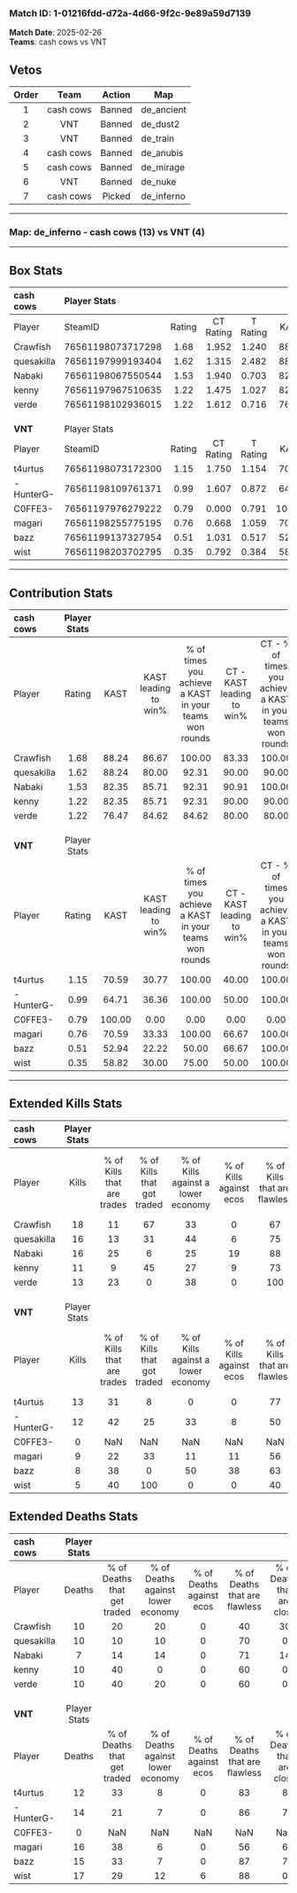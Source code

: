 ### Match ID: 1-01216fdd-d72a-4d66-9f2c-9e89a59d7139  
**Match Date**: 2025-02-26  
**Teams**: cash cows vs VNT  

## Vetos  

| Order | Team | Action | Map |
| :---: | :--: | :----: | --- |
| 1 | cash cows | Banned | de_ancient |
| 2 | VNT | Banned | de_dust2 |
| 3 | VNT | Banned | de_train |
| 4 | cash cows | Banned | de_anubis |
| 5 | cash cows | Banned | de_mirage |
| 6 | VNT | Banned | de_nuke |
| 7 | cash cows | Picked | de_inferno |

---  

### **Map**: de_inferno - cash cows (13) vs VNT (4)  
---  

## Box Stats  

| **cash cows** | Player Stats      |        |           |          |        |       |       |         |        |      |     |
| :- | :- | :-: | :-: | :-: | :-: | :-: | :-: | :-: | :-: | :-: | :-: |
| Player        | SteamID           | Rating | CT Rating | T Rating |  KAST  |  ADR  | Kills | Assists | Deaths | K/D  | HS% |
| Crawfish      | 76561198073717298 |  1.68  |   1.952   |  1.240   | 88.24  | 109.2 |  18   |    4    |   10   | 1.80 | 50  |
| quesakilla    | 76561197999193404 |  1.62  |   1.315   |  2.482   | 88.24  | 114.4 |  16   |    9    |   10   | 1.60 | 43  |
| Nabaki        | 76561198067550544 |  1.53  |   1.940   |  0.703   | 82.35  | 78.7  |  16   |    4    |   7    | 2.29 | 43  |
| kenny         | 76561197967510635 |  1.22  |   1.475   |  1.027   | 82.35  | 83.8  |  11   |    7    |   10   | 1.10 | 81  |
| verde         | 76561198102936015 |  1.22  |   1.612   |  0.716   | 76.47  | 70.2  |  13   |    5    |   10   | 1.30 |  0  |
|               |                   |        |           |          |        |       |       |         |        |      |     |
|               |                   |        |           |          |        |       |       |         |        |      |     |
|               |                   |        |           |          |        |       |       |         |        |      |     |
| **VNT**       | Player Stats      |        |           |          |        |       |       |         |        |      |     |
| Player        | SteamID           | Rating | CT Rating | T Rating |  KAST  |  ADR  | Kills | Assists | Deaths | K/D  | HS% |
| t4urtus       | 76561198073172300 |  1.15  |   1.750   |  1.154   | 70.59  | 83.9  |  13   |    3    |   12   | 1.08 | 53  |
| -HunterG-     | 76561198109761371 |  0.99  |   1.607   |  0.872   | 64.71  | 75.7  |  12   |    8    |   14   | 0.86 | 75  |
| C0FFE3-       | 76561197976279222 |  0.79  |   0.000   |  0.791   | 100.00 |  0.0  |   0   |    0    |   0    | 0.00 |  0  |
| magari        | 76561198255775195 |  0.76  |   0.668   |  1.059   | 70.59  | 60.6  |   9   |    5    |   16   | 0.56 | 55  |
| bazz          | 76561199137327954 |  0.51  |   1.031   |  0.517   | 52.94  | 38.5  |   8   |    0    |   15   | 0.53 | 75  |
| wist          | 76561198203702795 |  0.35  |   0.792   |  0.384   | 58.82  | 36.8  |   5   |    3    |   17   | 0.29 | 60  |
---  

## Contribution Stats  

| **cash cows** | Player Stats |        |                      |                                                        |                           |                                                             |                          |                                                            |
| :- | :-: | :-: | :-: | :-: | :-: | :-: | :-: | :-: |
| Player        |    Rating    |  KAST  | KAST leading to win% | % of times you achieve a KAST in your teams won rounds | CT - KAST leading to win% | CT - % of times you achieve a KAST in your teams won rounds | T - KAST leading to win% | T - % of times you achieve a KAST in your teams won rounds |
| Crawfish      |     1.68     | 88.24  |        86.67         |                         100.00                         |           83.33           |                           100.00                            |          100.00          |                           100.00                           |
| quesakilla    |     1.62     | 88.24  |        80.00         |                         92.31                          |           90.00           |                            90.00                            |          60.00           |                           100.00                           |
| Nabaki        |     1.53     | 82.35  |        85.71         |                         92.31                          |           90.91           |                           100.00                            |          66.67           |                           66.67                            |
| kenny         |     1.22     | 82.35  |        85.71         |                         92.31                          |           90.00           |                            90.00                            |          75.00           |                           100.00                           |
| verde         |     1.22     | 76.47  |        84.62         |                         84.62                          |           80.00           |                            80.00                            |          100.00          |                           100.00                           |
|               |              |        |                      |                                                        |                           |                                                             |                          |                                                            |
|               |              |        |                      |                                                        |                           |                                                             |                          |                                                            |
|               |              |        |                      |                                                        |                           |                                                             |                          |                                                            |
| **VNT**       | Player Stats |        |                      |                                                        |                           |                                                             |                          |                                                            |
| Player        |    Rating    |  KAST  | KAST leading to win% | % of times you achieve a KAST in your teams won rounds | CT - KAST leading to win% | CT - % of times you achieve a KAST in your teams won rounds | T - KAST leading to win% | T - % of times you achieve a KAST in your teams won rounds |
| t4urtus       |     1.15     | 70.59  |        30.77         |                         100.00                         |           40.00           |                           100.00                            |          25.00           |                           100.00                           |
| -HunterG-     |     0.99     | 64.71  |        36.36         |                         100.00                         |           50.00           |                           100.00                            |          28.57           |                           100.00                           |
| C0FFE3-       |     0.79     | 100.00 |         0.00         |                          0.00                          |           0.00            |                            0.00                             |           0.00           |                            0.00                            |
| magari        |     0.76     | 70.59  |        33.33         |                         100.00                         |           66.67           |                           100.00                            |          22.22           |                           100.00                           |
| bazz          |     0.51     | 52.94  |        22.22         |                         50.00                          |           66.67           |                           100.00                            |           0.00           |                            0.00                            |
| wist          |     0.35     | 58.82  |        30.00         |                         75.00                          |           50.00           |                           100.00                            |          16.67           |                           50.00                            |
---  

## Extended Kills Stats  

| **cash cows** | Player Stats |                            |                            |                                    |                         |                              |                                 |                                       |                    |           |
| :- | :-: | :-: | :-: | :-: | :-: | :-: | :-: | :-: | :-: | :-: |
| Player        |    Kills     | % of Kills that are trades | % of Kills that got traded | % of Kills against a lower economy | % of Kills against ecos | % of Kills that are flawless | % of Kills that are close duels | % of Kills that are assisted by flash | Pistol Round Kills | AWP Kills |
| Crawfish      |      18      |             11             |             67             |                 33                 |            0            |              67              |                6                |                   0                   |         0          |     0     |
| quesakilla    |      16      |             13             |             31             |                 44                 |            6            |              75              |                6                |                   0                   |         3          |     1     |
| Nabaki        |      16      |             25             |             6              |                 25                 |           19            |              88              |                6                |                   0                   |         1          |     2     |
| kenny         |      11      |             9              |             45             |                 27                 |            9            |              73              |                9                |                   9                   |         3          |     0     |
| verde         |      13      |             23             |             0              |                 38                 |            0            |             100              |                0                |                   0                   |         0          |     9     |
|               |              |                            |                            |                                    |                         |                              |                                 |                                       |                    |           |
|               |              |                            |                            |                                    |                         |                              |                                 |                                       |                    |           |
|               |              |                            |                            |                                    |                         |                              |                                 |                                       |                    |           |
| **VNT**       | Player Stats |                            |                            |                                    |                         |                              |                                 |                                       |                    |           |
| Player        |    Kills     | % of Kills that are trades | % of Kills that got traded | % of Kills against a lower economy | % of Kills against ecos | % of Kills that are flawless | % of Kills that are close duels | % of Kills that are assisted by flash | Pistol Round Kills | AWP Kills |
| t4urtus       |      13      |             31             |             8              |                 0                  |            0            |              77              |                0                |                   0                   |         1          |     3     |
| -HunterG-     |      12      |             42             |             25             |                 33                 |            8            |              50              |                0                |                   0                   |         4          |     0     |
| C0FFE3-       |      0       |            NaN             |            NaN             |                NaN                 |           NaN           |             NaN              |               NaN               |                  NaN                  |        null        |   null    |
| magari        |      9       |             22             |             33             |                 11                 |           11            |              56              |                0                |                  11                   |         1          |     0     |
| bazz          |      8       |             38             |             0              |                 50                 |           38            |              63              |               25                |                   0                   |         0          |     0     |
| wist          |      5       |             40             |            100             |                 0                  |            0            |              40              |               40                |                  20                   |         1          |     0     |
## Extended Deaths Stats  

| **cash cows** | Player Stats |                             |                                   |                          |                               |                            |                           |               |
| :- | :-: | :-: | :-: | :-: | :-: | :-: | :-: | :-: |
| Player        |    Deaths    | % of Deaths that get traded | % of Deaths against lower economy | % of Deaths against ecos | % of Deaths that are flawless | % of Deaths that are close | % of Deaths while blinded | Deaths to AWP |
| Crawfish      |      10      |             20              |                20                 |            0             |              40               |             30             |             0             |       0       |
| quesakilla    |      10      |             10              |                10                 |            0             |              70               |             0              |             0             |       2       |
| Nabaki        |      7       |             14              |                14                 |            0             |              71               |             14             |             0             |       1       |
| kenny         |      10      |             40              |                 0                 |            0             |              60               |             0              |            10             |       0       |
| verde         |      10      |             40              |                20                 |            0             |              60               |             0              |            10             |       0       |
|               |              |                             |                                   |                          |                               |                            |                           |               |
|               |              |                             |                                   |                          |                               |                            |                           |               |
|               |              |                             |                                   |                          |                               |                            |                           |               |
| **VNT**       | Player Stats |                             |                                   |                          |                               |                            |                           |               |
| Player        |    Deaths    | % of Deaths that get traded | % of Deaths against lower economy | % of Deaths against ecos | % of Deaths that are flawless | % of Deaths that are close | % of Deaths while blinded | Deaths to AWP |
| t4urtus       |      12      |             33              |                 8                 |            0             |              83               |             8              |             0             |       3       |
| -HunterG-     |      14      |             21              |                 7                 |            0             |              86               |             7              |             0             |       2       |
| C0FFE3-       |      0       |             NaN             |                NaN                |           NaN            |              NaN              |            NaN             |            NaN            |     null      |
| magari        |      16      |             38              |                 6                 |            0             |              56               |             6              |             6             |       1       |
| bazz          |      15      |             33              |                 7                 |            0             |              87               |             7              |             0             |       2       |
| wist          |      17      |             29              |                12                 |            6             |              88               |             0              |             0             |       4       |
